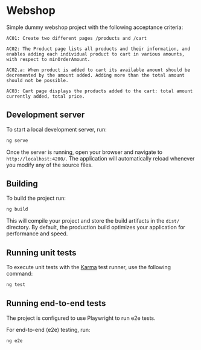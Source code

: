# Webshop

Simple dummy webshop project with the following acceptance criteria:

```
AC01: Create two different pages /products and /cart

AC02: The Product page lists all products and their information, and enables adding each individual product to cart in various amounts, with respect to minOrderAmount.

AC02.a: When product is added to cart its available amount should be decremented by the amount added. Adding more than the total amount should not be possible.

AC03: Cart page displays the products added to the cart: total amount currently added, total price.
```

## Development server

To start a local development server, run:

```bash
ng serve
```

Once the server is running, open your browser and navigate to `http://localhost:4200/`. The application will automatically reload whenever you modify any of the source files.

## Building

To build the project run:

```bash
ng build
```

This will compile your project and store the build artifacts in the `dist/` directory. By default, the production build optimizes your application for performance and speed.

## Running unit tests

To execute unit tests with the [Karma](https://karma-runner.github.io) test runner, use the following command:

```bash
ng test
```

## Running end-to-end tests

The project is configured to use Playwright to run e2e tests.

For end-to-end (e2e) testing, run:

```bash
ng e2e
```
